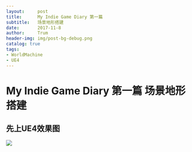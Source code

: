 ```yaml
---
layout:     post
title:      My Indie Game Diary 第一篇
subtitle:   场景地形搭建
date:       2017-11-8
author:     Trum
header-img: img/post-bg-debug.png
catalog: true
tags:
- WorldMachine
- UE4
---
```


# My Indie Game Diary 第一篇 场景地形搭建
## 先上UE4效果图

![](http://mingchuan.wang/img/WM_Beach/1.png)
